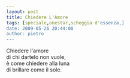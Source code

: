 ```yaml
---
layout: post
title: Chiedere L'Amore
tags: [speciale,onestar,scheggia d'essenza,]
date: 2009-05-26 20:44:00
author: pietro
---
```

Chiedere l'amore<br/>di chi dartelo non vuole,<br/>è come chiedere alla luna<br/>di brillare come il sole.
